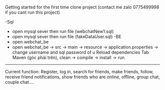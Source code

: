 Getting started for the first time clone project (contact me zalo 0775499998 if you cant run this project)

-Sql
  + open mysql sever then run file (webchatNew1.sql)
  + open mysql sever then run file (fakeDataUser.sql)
-BE
  + open webchat_be
  + open webchat_be -> src -> main -> resource -> application.properties -> change username and sql password of u
Reload dependencies
Tab Maven (góc phải trên), clean -> compile -> install -> run

--------------------------------------
Current function:
Register, log in, search for friends, make friends, follow, receive friend notifications, show friends who are online, offline, group chat, couple chat....
